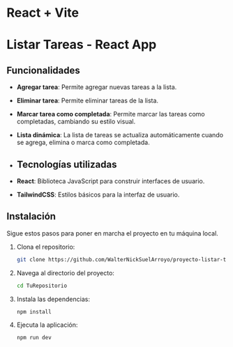 # React + Vite

# Listar Tareas - React App

## Funcionalidades

- **Agregar tarea**: Permite agregar nuevas tareas a la lista.
- **Eliminar tarea**: Permite eliminar tareas de la lista.
- **Marcar tarea como completada**: Permite marcar las tareas como completadas, cambiando su estilo visual.
- **Lista dinámica**: La lista de tareas se actualiza automáticamente cuando se agrega, elimina o marca como completada.

- ## Tecnologías utilizadas

- **React**: Biblioteca JavaScript para construir interfaces de usuario.
- **TailwindCSS**: Estilos básicos para la interfaz de usuario.

## Instalación

Sigue estos pasos para poner en marcha el proyecto en tu máquina local.

1. Clona el repositorio:

    ```bash
    git clone https://github.com/WalterNickSuelArroyo/proyecto-listar-tareas.git
    ```

2. Navega al directorio del proyecto:

    ```bash
    cd TuRepositorio
    ```

3. Instala las dependencias:

    ```bash
    npm install
    ```

4. Ejecuta la aplicación:

    ```bash
    npm run dev
    ```
